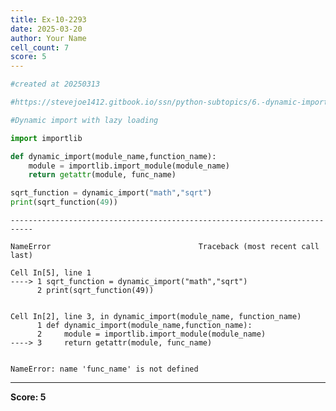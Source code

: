 ```yaml
---
title: Ex-10-2293
date: 2025-03-20
author: Your Name
cell_count: 7
score: 5
---
```


```python
#created at 20250313
```


```python
#https://stevejoe1412.gitbook.io/ssn/python-subtopics/6.-dynamic-imports
```


```python
#Dynamic import with lazy loading
```


```python
import importlib
```


```python
def dynamic_import(module_name,function_name):
    module = importlib.import_module(module_name)
    return getattr(module, func_name)
```


```python
sqrt_function = dynamic_import("math","sqrt")
print(sqrt_function(49))
```


    ---------------------------------------------------------------------------

    NameError                                 Traceback (most recent call last)

    Cell In[5], line 1
    ----> 1 sqrt_function = dynamic_import("math","sqrt")
          2 print(sqrt_function(49))


    Cell In[2], line 3, in dynamic_import(module_name, function_name)
          1 def dynamic_import(module_name,function_name):
          2     module = importlib.import_module(module_name)
    ----> 3     return getattr(module, func_name)


    NameError: name 'func_name' is not defined



---
**Score: 5**